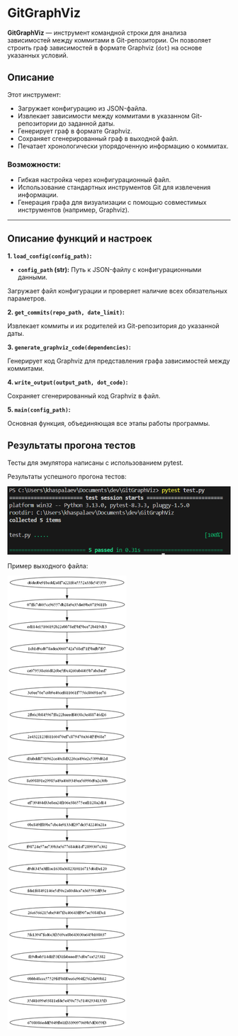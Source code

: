 # GitGraphViz

**GitGraphViz** — инструмент командной строки для анализа зависимостей между коммитами в Git-репозитории. Он позволяет строить граф зависимостей в формате Graphviz (`dot`) на основе указанных условий.

## Описание

Этот инструмент:
- Загружает конфигурацию из JSON-файла.
- Извлекает зависимости между коммитами в указанном Git-репозитории до заданной даты.
- Генерирует граф в формате Graphviz.
- Сохраняет сгенерированный граф в выходной файл.
- Печатает хронологически упорядоченную информацию о коммитах.

### Возможности:
- Гибкая настройка через конфигурационный файл.
- Использование стандартных инструментов Git для извлечения информации.
- Генерация графа для визуализации с помощью совместимых инструментов (например, Graphviz).

---

## Описание функций и настроек

**1. `load_config(config_path)`:**

* **`config_path` (str):** Путь к JSON-файлу с конфигурационными данными.

Загружает файл конфигурации и проверяет наличие всех обязательных параметров.

**2. `get_commits(repo_path, date_limit)`:**

Извлекает коммиты и их родителей из Git-репозитория до указанной даты.

**3. `generate_graphviz_code(dependencies)`:**

Генерирует код Graphviz для представления графа зависимостей между коммитами.

**4. `write_output(output_path, dot_code)`:**

Сохраняет сгенерированный код Graphviz в файл.

**5. `main(config_path)`:**

Основная функция, объединяющая все этапы работы программы.

## Результаты прогона тестов

Тесты для эмулятора написаны с использованием pytest. 

Результаты успешного прогона тестов:

![Результат прогона тестов](https://github.com/skufirovan/GitGraphViz/blob/main/img/pytest.png?raw=true)

Пример выходного файла:

![Скриншот работы](https://github.com/skufirovan/GitGraphViz/blob/main/img/output.png?raw=true)



